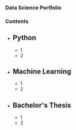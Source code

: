 ### Data Science Portfolio

### Contents

- ## Python
  - 1
  - 2
- ## Machine Learning
  - 1
  - 2
- ## Bachelor's Thesis
  - 1
  - 2
